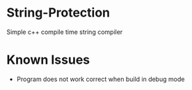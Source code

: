 # String-Protection

Simple c++ compile time string compiler

# Known Issues
- Program does not work correct when build in debug mode
